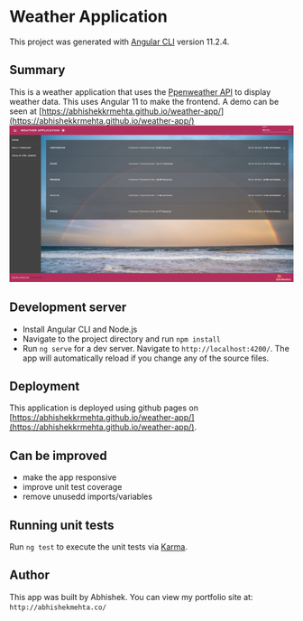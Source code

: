 # Weather Application

This project was generated with [Angular CLI](https://github.com/angular/angular-cli) version 11.2.4.

## Summary

This is a weather application that uses the [Ppenweather API](https://openweathermap.org/api) to display weather data.
This uses Angular 11 to make the frontend.
A demo can be seen at [https://abhishekkrmehta.github.io/weather-app/](https://abhishekkrmehta.github.io/weather-app/)
![Alt text](src/assets/images/app-screenshot.jpg "App")

## Development server

- Install Angular CLI and Node.js
- Navigate to the project directory and run `npm install`
- Run `ng serve` for a dev server. Navigate to `http://localhost:4200/`. The app will automatically reload if you change any of the source files.

## Deployment

This application is deployed using github pages on [https://abhishekkrmehta.github.io/weather-app/](https://abhishekkrmehta.github.io/weather-app/).

## Can be improved

- make the app responsive
- improve unit test coverage
- remove unusedd imports/variables

## Running unit tests

Run `ng test` to execute the unit tests via [Karma](https://karma-runner.github.io).

## Author

This app was built by Abhishek.
You can view my portfolio site at: `http://abhishekmehta.co/`
